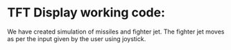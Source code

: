 # TFT Display working code:

We have created simulation of missiles and fighter jet. The fighter jet moves as per the input given by the user using joystick.
